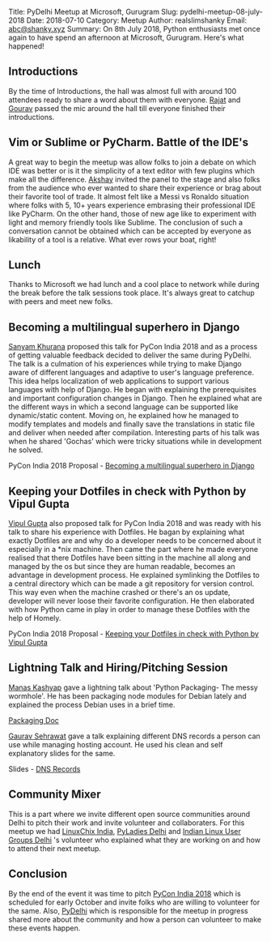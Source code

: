 Title: PyDelhi Meetup at Microsoft, Gurugram
Slug: pydelhi-meetup-08-july-2018
Date: 2018-07-10
Category: Meetup
Author: realslimshanky
Email: abc@shanky.xyz
Summary: On 8th July 2018, Python enthusiasts met once again to have spend an afternoon at Microsoft, Gurugram. Here's what happened!

## Introductions

By the time of Introductions, the hall was almost full with around 100 attendees ready to share a word about them with everyone. [Rajat](https://www.rajatsaini.com/) and [Gourav](https://github.com/Gouravchawla) passed the mic around the hall till everyone finished their introductions.

## Vim or Sublime or PyCharm. Battle of the IDE's

A great way to begin the meetup was allow folks to join a debate on which IDE was better or is it the simplicity of a text editor with few plugins which make all the difference. [Akshay](https://github.com/akshayaurora) invited the panel to the stage and also folks from the audience who ever wanted to share their experience or brag about their favorite tool of trade. It almost felt like a Messi vs Ronaldo situation where folks with 5, 10+ years experience embrasing their professional IDE like PyCharm. On the other hand, those of new age like to experiment with light and memory friendly tools like Sublime. The conclusion of such a conversation cannot be obtained which can be accepted by everyone as likability of a tool is a relative. What ever rows your boat, right!

## Lunch

Thanks to Microsoft we had lunch and a cool place to network while during the break before the talk sessions took place. It's always great to catchup with peers and meet new folks.

## Becoming a multilingual superhero in Django

[Sanyam Khurana](https://sanyamkhurana.com/) proposed this talk for PyCon India 2018 and as a process of getting valuable feedback decided to deliver the same during PyDelhi. The talk is a culmation of his experiences while trying to make Django aware of different languages and adaptive to user's language preference. This idea helps localization of web applications to support various languages with help of Django. He began with explaining the prerequisites and important configuration changes in Django. Then he explained what are the different ways in which a second language can be supported like dynamic/static content. Moving on, he explained how he managed to modify templates and models and finally save the translations in static file and deliver when needed after compilation. Interesting parts of his talk was when he shared 'Gochas' which were tricky situations while in development he solved.

PyCon India 2018 Proposal - [Becoming a multilingual superhero in Django](https://in.pycon.org/cfp/2018/proposals/becoming-a-multilingual-superhero-in-django~bkMve/)

## Keeping your Dotfiles in check with Python by Vipul Gupta

[Vipul Gupta](http://www.mixstersite.wordpress.com/) also proposed talk for PyCon India 2018 and was ready with his talk to share his experience with Dotfiles. He bagan by explaining what exactly Dotfiles are and why do a developer needs to be concerned about it especially in a *nix machine. Then came the part where he made everyone realised that there Dotfiles have been sitting in the machine all along and managed by the os but since they are human readable, becomes an advantage in development process. He explained symlinking the Dotfiles to a central directory which can be made a git repository for version control. This way even when the machine crashed or there's an os update, developer will never loose their favorite configuration. He then elaborated with how Python came in play in order to manage these Dotfiles with the help of Homely.

PyCon India 2018 Proposal - [Keeping your Dotfiles in check with Python by Vipul Gupta](https://in.pycon.org/cfp/2018/proposals/keeping-your-dotfiles-in-check-with-python~dw7Xd/)

## Lightning Talk and Hiring/Pitching Session

[Manas Kashyap](https://qa.debian.org/developer.php?email=manaskashyaptech%40gmail.com) gave a lightning talk about 'Python Packaging- The messy wormhole'. He has been packaging node modules for Debian lately and explained the process Debian uses in a brief time.

[Packaging Doc](http://bit.ly/debpackaging)

[Gaurav Sehrawat](https://github.com/igauravsehrawat) gave a talk explaining different DNS records a person can use while managing hosting account. He used his clean and self explanatory slides for the same.

Slides - [DNS Records](http://igauravsehrawat.com/MyTalks/PyDelhi/dns-records/DNS%20Name%20Records.slides.html#/)

## Community Mixer

This is a part where we invite different open source communities around Delhi to pitch their work and invite volunteer and collaboraters. For this meetup we had [LinuxChix India](http://india.linuxchix.org), [PyLadies Delhi](https://www.meetup.com/Pyladies-Delhi) and [Indian Linux User Groups Delhi](http://www.linuxdelhi.org) 's volunteer who explained what they are working on and how to attend their next meetup.

## Conclusion 

By the end of the event it was time to pitch [PyCon India 2018](https://in.pycon.org) which is scheduled for early October and invite folks who are willing to volunteer for the same. Also, [PyDelhi](https://pydelhi.org) which is responsible for the meetup in progress shared more about the community and how a person can volunteer to make these events happen.
